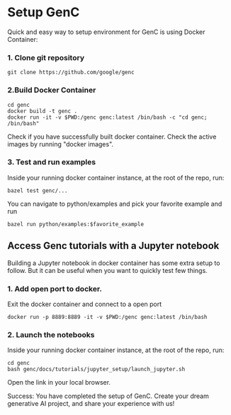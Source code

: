 # Setup GenC

Quick and easy way to setup environment for GenC is using Docker Container:

### 1. Clone git repository

```
git clone https://github.com/google/genc
```

### 2.Build Docker Container

```
cd genc
docker build -t genc .
docker run -it -v $PWD:/genc genc:latest /bin/bash -c "cd genc; /bin/bash"
```

Check if you have successfully built docker container. Check the active images
by running "docker images".

### 3. Test and run examples

Inside your running docker container instance, at the root of the repo, run:

```
bazel test genc/...
```

You can navigate to python/examples and pick your favorite example and run

```
bazel run python/examples:$favorite_example
```

## Access Genc tutorials with a Jupyter notebook

Building a Jupyter notebook in docker container has some extra setup to follow.
But it can be useful when you want to quickly test few things.

### 1. Add open port to docker.

Exit the docker container and connect to a open port

```
docker run -p 8889:8889 -it -v $PWD:/genc genc:latest /bin/bash
```

### 2. Launch the notebooks

Inside your running docker container instance, at the root of the repo, run:

```
cd genc
bash genc/docs/tutorials/jupyter_setup/launch_jupyter.sh
```

Open the link in your local browser.

Success: You have completed the setup of GenC.
Create your dream generative AI project, and share your experience with us!
